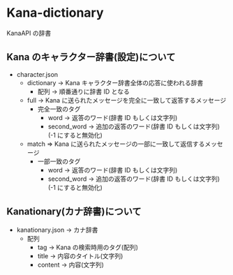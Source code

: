 # Kana-dictionary

KanaAPI の辞書

## Kana のキャラクター辞書(設定)について

- character.json
  - dictionary -> Kana キャラクター辞書全体の応答に使われる辞書
    - 配列 -> 順番通りに辞書 ID となる
  - full -> Kana に送られたメッセージを完全に一致して返答するメッセージ
    - 完全一致のタグ
      - word -> 返答のワード(辞書 ID もしくは文字列)
      - second_word -> 追加の返答のワード(辞書 ID もしくは文字列)(-1 にすると無効化)
  - match => Kana に送られたメッセージの一部に一致して返信するメッセージ
    - 一部一致のタグ
      - word -> 返答のワード(辞書 ID もしくは文字列)
      - second_word -> 追加の返答のワード(辞書 ID もしくは文字列)(-1 にすると無効化)

## Kanationary(カナ辞書)について

- kanationary.json -> カナ辞書
  - 配列
    - tag -> Kana の検索時用のタグ(配列)
    - title -> 内容のタイトル(文字列)
    - content -> 内容(文字列)
